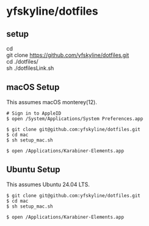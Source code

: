 # yfskyline/dotfiles

## setup
cd  
git clone https://github.com/yfskyline/dotfiles.git  
cd ./dotfiles/  
sh ./dotfilesLink.sh

## macOS Setup
This assumes macOS monterey(12).
```shell
# Sign in to AppleID
$ open /System/Applications/System Preferences.app

$ git clone git@github.com:yfskyline/dotfiles.git
$ cd mac
$ sh setup_mac.sh

$ open /Applications/Karabiner-Elements.app

```

## Ubuntu Setup
This assumes Ubuntu 24.04 LTS.
```shell
$ git clone git@github.com:yfskyline/dotfiles.git
$ cd mac
$ sh setup_mac.sh

$ open /Applications/Karabiner-Elements.app

```
